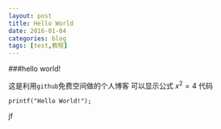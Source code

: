 ```yaml
---
layout: post
title: Hello World
date: 2016-01-04
categories: blog
tags: [test,教程]
---
```

###hello world!

这是利用`github`免费空间做的个人博客
可以显示公式        $x^2=4$
代码

~~~~{c++}
printf("Hello World!");
~~~~


jf









